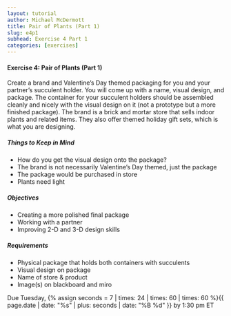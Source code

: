 ```yaml
---
layout: tutorial
author: Michael McDermott
title: Pair of Plants (Part 1)
slug: e4p1
subhead: Exercise 4 Part 1
categories: [exercises]
---
```

#### Exercise 4: Pair of Plants (Part 1)
Create a brand and Valentine’s Day themed packaging for you and your partner’s succulent holder. You will come up with a name, visual design, and package. The container for your succulent holders should be assembled cleanly and nicely with the visual design on it (not a prototype but a more finished package). The brand is a brick and mortar store that sells indoor plants and related items. They also offer themed holiday gift sets, which is what you are designing.

##### Things to Keep in Mind
* How do you get the visual design onto the package?
* The brand is not necessarily Valentine’s Day themed, just the package
* The package would be purchased in store
* Plants need light

##### Objectives
* Creating a more polished final package
* Working with a partner
* Improving 2-D and 3-D design skills

##### Requirements
* Physical package that holds both containers with succulents
* Visual design on package
* Name of store & product
* Image(s) on blackboard and miro

<span class="due">Due Tuesday, {% assign seconds = 7 | times: 24 | times: 60 | times: 60 %}{{ page.date | date: "%s" | plus: seconds | date: "%B %d" }} by 1:30 pm ET</span>